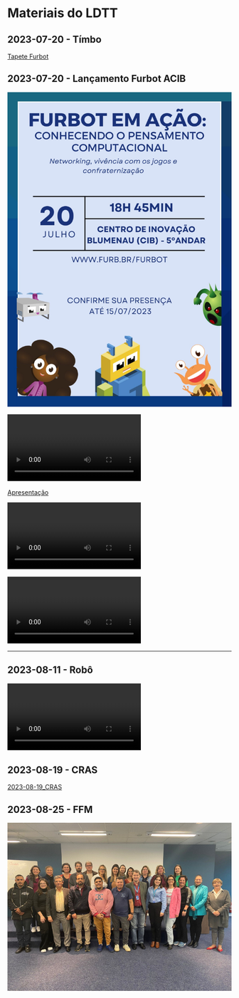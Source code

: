 # Materiais do LDTT

## 2023-07-20 - Tímbo

[Tapete Furbot](2023-07-14_Timbo.mov)  

## 2023-07-20 - Lançamento Furbot ACIB

![Evento](2023-07-20_evento.jpeg)  

<video src="2023-07-20_Video.mp4" controls title="Vídeo"></video>  

[Apresentação](2023-07-20_apresentacao.pdf)

<video src="2023-07-20_Instagram.mp4" controls title="2023-07-20_Instagram"></video>  

<video src="2023-07-20_NDTV.mp4" controls title="2023-07-20_NDTV"></video>  

----

## 2023-08-11 - Robô

<video src="2023-08-11_Robo.mp4" controls title="2023-08-11_Robo"></video>  

## 2023-08-19 - CRAS

[2023-08-19_CRAS](./2023-08-19_CRAS/ "2023-08-19_CRAS")  

## 2023-08-25 - FFM

![2023-08-25_FFM](2023-08-25_FFM.png)  
